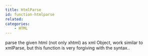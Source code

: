 ```yaml
---
title: HtmlParse
id: function-htmlparse
related:
categories:
    - HTML
---
```


parse the given html (not only xhtml) as xml Object, work similar to xmlParse, but this function is very forgiving with the syntax..